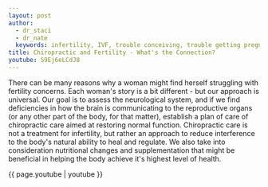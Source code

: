 ```yaml
---
layout: post
author:
  - dr_staci
  - dr_nate
  keywords: infertility, IVF, trouble conceiving, trouble getting pregnant, chiropractic and infertility
title: Chiropractic and Fertility - What's the Connection?
youtube: S9Ej6eLCdJ8
---
```

There can be many reasons why a woman might find herself struggling with fertility concerns.  Each woman's story is a bit different - but our approach is universal.  Our goal is to assess the neurological system, and if we find deficiencies in how the brain is communicating to the reproductive organs (or any other part of the body, for that matter), establish a plan of care of chiropractic care aimed at restoring normal function. Chiropractic care is not a treatment for infertility, but rather an approach to reduce interference to the body's natural ability to heal and regulate. We also take into consideration nutritional changes and supplementation that might be beneficial in helping the body achieve it's highest level of health.

{{ page.youtube | youtube }}
